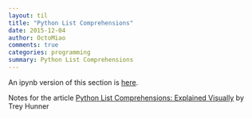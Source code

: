 ```yaml
---
layout: til
title: "Python List Comprehensions"
date: 2015-12-04
author: OctoMiao
comments: true
categories: programming
summary: Python List Comprehensions
---
```


An ipynb version of this section is [here](https://github.com/emptymalei/emptymalei.github.io/blob/master/_posts/til/assets/programming/python_list_comprehensions.ipynb).

Notes for the article [Python List Comprehensions: Explained Visually](http://treyhunner.com/2015/12/python-list-comprehensions-now-in-color/) by Trey Hunner
